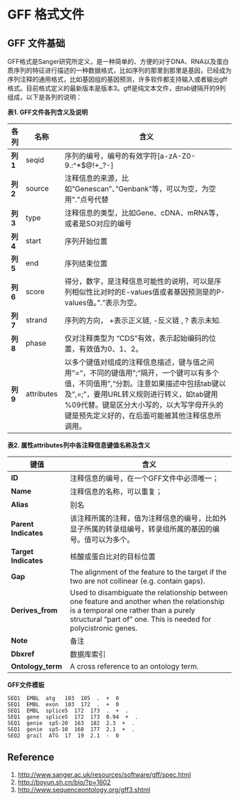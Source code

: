 # GFF 格式文件

## GFF 文件基础

GFF格式是Sanger研究所定义，是一种简单的、方便的对于DNA、RNA以及蛋白质序列的特征进行描述的一种数据格式，比如序列的那里到那里是基因，已经成为序列注释的通用格式，比如基因组的基因预测，许多软件都支持输入或者输出gff格式。目前格式定义的最新版本是版本3。gff是纯文本文件，由tab键隔开的9列组成，以下是各列的说明：

**表1. GFF文件各列含义及说明**

| 各列 | 名称 | 含义 |
|------|------|------|
|**列1**| seqid | 序列的编号，编号的有效字符[a-zA-Z0-9.:^*$@!+_?-] |
|**列2**| source |注释信息的来源，比如”Genescan”、”Genbank”等，可以为空，为空用”.”点号代替|
|**列3**| type |注释信息的类型，比如Gene、cDNA、mRNA等，或者是SO对应的编号|
|**列4**| start | 序列开始位置|
|**列5**| end | 序列结束位置|
|**列6**| score |得分，数字，是注释信息可能性的说明，可以是序列相似性比对时的E-values值或者基因预测是的P-values值。”.”表示为空。|
|**列7**| strand |序列的方向， +表示正义链, -反义链 , ? 表示未知.|
|**列8**| phase |仅对注释类型为 “CDS”有效，表示起始编码的位置，有效值为0、1、2。|
|**列9**| attributes |以多个键值对组成的注释信息描述，键与值之间用”=“，不同的键值用”;“隔开，一个键可以有多个值，不同值用”,“分割。注意如果描述中包括tab键以及”,=;”，要用URL转义规则进行转义，如tab键用 %09代替。键是区分大小写的，以大写字母开头的键是预先定义好的，在后面可能被其他注释信息所调用。|

**表2. 属性attributes列中各注释信息键值名称及含义**

|键值|含义|
|----|----|
|**ID**|注释信息的编号，在一个GFF文件中必须唯一；|
|**Name**|注释信息的名称，可以重复；|
|**Alias**|别名|
|**Parent Indicates**|该注释所属的注释，值为注释信息的编号，比如外显子所属的转录组编号，转录组所属的基因的编号。值可以为多个。|
|**Target Indicates**|核酸或蛋白比对的目标位置|
|**Gap**|The alignment of the feature to the target if the two are not collinear (e.g. contain gaps).|
|**Derives_from**|Used to disambiguate the relationship between one feature and another when the relationship is a temporal one rather than a purely structural “part of” one. This is needed for polycistronic genes.|
|**Note**|备注|
|**Dbxref**|数据库索引|
|**Ontology_term**|A cross reference to an ontology term.|

**GFF文件模板**

```
SEQ1  EMBL  atg   103  105  .  +  0
SEQ1  EMBL  exon  103  172  .  +  0
SEQ1  EMBL  splice5  172  173  .  +  .
SEQ1  gene  splice5  172  173  0.94  +  .
SEQ1  genie  sp5-20  163  182  2.3  +  .
SEQ1  genie  sp5-10  168  177  2.1  +  .
SEQ2  grail  ATG  17  19  2.1  -  0
```

## Reference

1. http://www.sanger.ac.uk/resources/software/gff/spec.html
2. http://boyun.sh.cn/bio/?p=1602
3. http://www.sequenceontology.org/gff3.shtml
